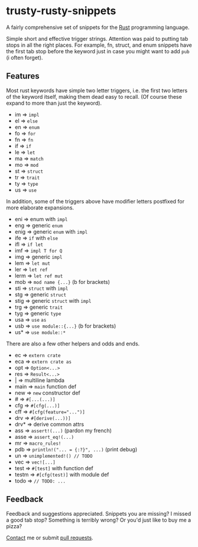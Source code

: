 # trusty-rusty-snippets

A fairly comprehensive set of snippets for the [Rust](https://www.rust-lang.org/) programming language.

Simple short and effective trigger strings. Attention was paid to putting tab stops in all the right places. For example, fn, struct, and enum snippets have the first tab stop before the keyword just in case you might want to add `pub` (i often forget).

## Features

Most rust keywords have simple two letter triggers, i.e. the first two letters of the keyword itself, making them dead easy to recall. (Of course these expand to more than just the keyword).

- im => `impl`
- el => `else`
- en => `enum`
- fo => `for`
- fn => `fn`
- if => `if`
- le => `let`
- ma => `match`
- mo => `mod`
- st => `struct`
- tr => `trait`
- ty => `type`
- us => `use`

In addition, some of the triggers above have modifier letters postfixed for more elaborate expansions.

- eni => enum with `impl`
- eng => generic `enum`
- enig => generic `enum` with `impl`
- ife => `if` with `else`
- ifl => `if let`
- imf => `impl T for Q`
- img => generic `impl`
- lem => `let mut`
- ler => `let ref`
- lerm => `let ref mut`
- mob => `mod name {...}` (b for brackets)
- sti => `struct` with `impl`
- stg => generic `struct`
- stig => generic `struct` with `impl`
- trg => generic `trait`
- tyg => generic `type`
- usa => `use` `as`
- usb => `use module::{...}` (b for brackets)
- us\* => `use module::*`

There are also a few other helpers and odds and ends.

- ec => `extern crate`
- eca => `extern crate as`
- opt => `Option<...>`
- res => `Result<...>`
- | => multiline lambda
- main => `main` function def
- new => `new` constructor def
- \# => `#[...(...)]`
- cfg => `#[cfg(...)]`
- cff => `#[cfg(feature="...")]`
- drv => `#[derive(...))]`
- drv\* => derive common attrs
- ass => `assert!(...)` (pardon my french)
- asse => `assert_eq!(...)`
- mr => `macro_rules!`
- pdb => `println!("... = {:?}", ...)` (print debug)
- un => `unimplemented!() // TODO`
- vec => `vec![...]`
- test => `#[test]` with function def
- testm => `#[cfg(test)]` with module def
- todo => `// TODO: ...`

## Feedback

Feedback and suggestions appreciated. Snippets you are missing? I missed a good tab stop? Something is terribly wrong? Or you'd just like to buy me a pizza?

[Contact](mailto:polypus74@gmail.com) me or submit [pull requests](https://github.com/polypus74/trusty_rusty_snippets/pulls).
